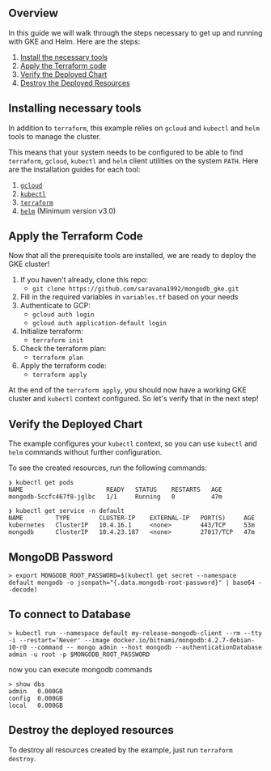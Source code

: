 ## Overview

In this guide we will walk through the steps necessary to get up and running with GKE and Helm. Here are the steps:

1. [Install the necessary tools](#installing-necessary-tools)
1. [Apply the Terraform code](#apply-the-terraform-code)
1. [Verify the Deployed Chart](#verify-the-deployed-chart)
1. [Destroy the Deployed Resources](#destroy-the-deployed-resources)

## Installing necessary tools

In addition to `terraform`, this example relies on `gcloud` and `kubectl` and `helm` tools to manage the cluster.

This means that your system needs to be configured to be able to find `terraform`, `gcloud`, `kubectl` and `helm`
client utilities on the system `PATH`. Here are the installation guides for each tool:

1. [`gcloud`](https://cloud.google.com/sdk/gcloud/)
1. [`kubectl`](https://kubernetes.io/docs/tasks/tools/install-kubectl/)
1. [`terraform`](https://learn.hashicorp.com/terraform/getting-started/install.html)
1. [`helm`](https://docs.helm.sh/using_helm/#installing-helm) (Minimum version v3.0)


## Apply the Terraform Code

Now that all the prerequisite tools are installed, we are ready to deploy the GKE cluster!

1. If you haven't already, clone this repo:
   - `git clone https://github.com/saravana1992/mongodb_gke.git`
1. Fill in the required variables in `variables.tf` based on your needs
1. Authenticate to GCP:
   - `gcloud auth login`
   - `gcloud auth application-default login`
1. Initialize terraform:
   - `terraform init`
1. Check the terraform plan:
   - `terraform plan`
1. Apply the terraform code:
   - `terraform apply`

At the end of the `terraform apply`, you should now have a working GKE cluster and `kubectl` context configured.
So let's verify that in the next step!

## Verify the Deployed Chart

The example configures your `kubectl` context, so you can use `kubectl` and `helm` commands without further configuration. 

To see the created resources, run the following commands:

```
❯ kubectl get pods
NAME                       READY   STATUS    RESTARTS   AGE
mongodb-5ccfc467f8-jglbc   1/1     Running   0          47m

❯ kubectl get service -n default
NAME         TYPE        CLUSTER-IP    EXTERNAL-IP   PORT(S)     AGE
kubernetes   ClusterIP   10.4.16.1     <none>        443/TCP     53m
mongodb      ClusterIP   10.4.23.187   <none>        27017/TCP   47m

```
## MongoDB Password

```
> export MONGODB_ROOT_PASSWORD=$(kubectl get secret --namespace default mongodb -o jsonpath="{.data.mongodb-root-password}" | base64 --decode)
````

## To connect to Database
````
> kubectl run --namespace default my-release-mongodb-client --rm --tty -i --restart='Never' --image docker.io/bitnami/mongodb:4.2.7-debian-10-r0 --command -- mongo admin --host mongodb --authenticationDatabase admin -u root -p $MONGODB_ROOT_PASSWORD
`````

now you can execute mongodb commands
```
> show dbs
admin   0.000GB
config  0.000GB
local   0.000GB

```

## Destroy the deployed resources

To destroy all resources created by the example, just run `terraform destroy`.
